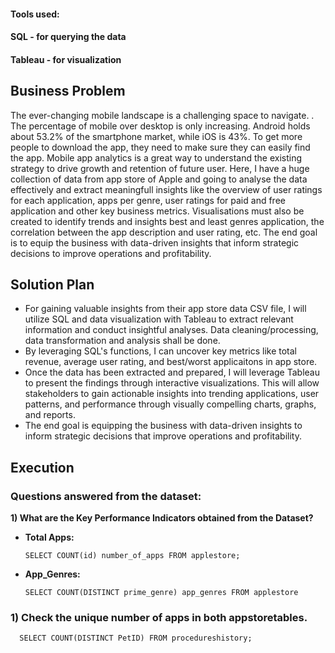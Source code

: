 #### Tools used:
#### SQL - for querying the data
#### Tableau - for visualization

## Business Problem
The ever-changing mobile landscape is a challenging space to navigate. . The percentage of mobile over desktop is only increasing. Android holds about 53.2% of the smartphone market, while iOS is 43%. To get more people to download the app, they need to make sure they can easily find the app. Mobile app analytics is a great way to understand the existing strategy to drive growth and retention of future user.
Here, I have a huge collection of data from app store of Apple and going to analyse the data effectively and extract meaningfull insights like the overview of user ratings for each application, apps per genre, user ratings for paid and free application and other key business metrics. Visualisations must also be created to identify trends and insights best and least genres application, the correlation between the app description and user rating, etc.  The end goal is to equip the business with data-driven insights that inform strategic decisions to improve operations and profitability. 

## Solution Plan
* For gaining valuable insights from their app store data CSV file, I will utilize SQL and data visualization with Tableau to extract relevant information and conduct insightful analyses. Data cleaning/processing, data transformation and analysis shall be done.
* By leveraging SQL's functions, I can uncover key metrics like total revenue, average user rating, and best/worst applicaitons in app store.
* Once the data has been extracted and prepared, I will leverage Tableau to present the findings through interactive visualizations. This will allow stakeholders to gain actionable insights into trending applications, user patterns, and performance through visually compelling charts, graphs, and reports.
* The end goal is equipping the business with data-driven insights to inform strategic decisions that improve operations and profitability.

## Execution
### Questions answered from the dataset:

__1) What are the Key Performance Indicators obtained from the Dataset?__

+ __Total Apps:__
  
      SELECT COUNT(id) number_of_apps FROM applestore;



+ __App_Genres:__

      SELECT COUNT(DISTINCT prime_genre) app_genres FROM applestore
  
### 1) Check the unique number of apps in both appstoretables.

      SELECT COUNT(DISTINCT PetID) FROM procedureshistory;
